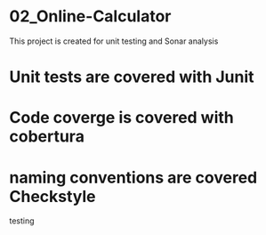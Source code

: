 # 02_Online-Calculator
This project is created for unit testing and Sonar analysis
# Unit tests are covered with Junit
# Code coverge is covered with cobertura
# naming conventions are covered  Checkstyle
testing
